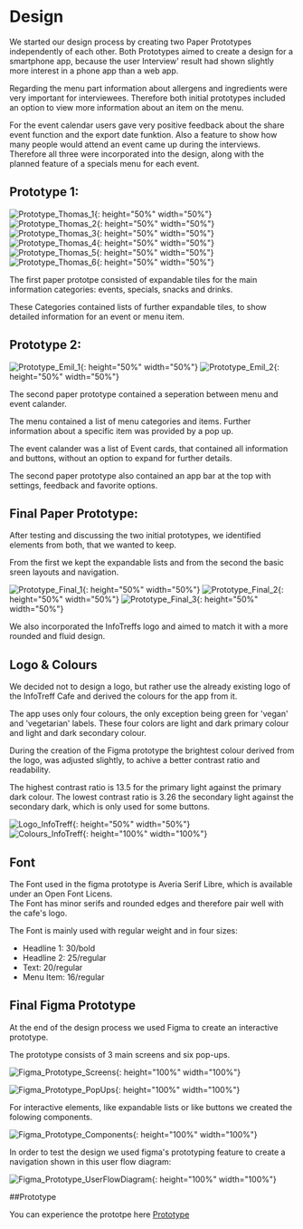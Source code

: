 # Design

We started our design process by creating two Paper Prototypes independently of each other.
Both Prototypes aimed to create a design for a smartphone app, because the user Interview' result had shown slightly more interest in a phone app than a web app.

Regarding the menu part information about allergens and ingredients were very important for interviewees. Therefore both initial prototypes included an option to view more information about an item on the menu.

For the event calendar users gave very positive feedback about the share event function and the export date funktion. Also a feature to show how many people would attend an event came up during the interviews.
Therefore all three were incorporated into the design, along with the planned feature of a specials menu for each event.
 
## Prototype 1:  

![Prototype_Thomas_1](../PaperPrototypes/design_thomas1.jpg){: height="50%" width="50%"}
![Prototype_Thomas_2](../PaperPrototypes/design_thomas2.jpg){: height="50%" width="50%"}
![Prototype_Thomas_3](../PaperPrototypes/design_thomas3.jpg){: height="50%" width="50%"}  
![Prototype_Thomas_4](../PaperPrototypes/design_thomas4.jpg){: height="50%" width="50%"}
![Prototype_Thomas_5](../PaperPrototypes/design_thomas5.jpg){: height="50%" width="50%"}
![Prototype_Thomas_6](../PaperPrototypes/design_thomas6.jpg){: height="50%" width="50%"}  

The first paper prototpe consisted of expandable tiles for the main information categories: events, specials, snacks and drinks.

These Categories contained lists of further expandable tiles, to show detailed information for an event or menu item.

## Prototype 2:  

![Prototype_Emil_1](../PaperPrototypes/design_emil1.jpg){: height="50%" width="50%"}
![Prototype_Emil_2](../PaperPrototypes/design_emil2.jpg){: height="50%" width="50%"}  

The second paper prototype contained a seperation between menu and event calander.

The menu contained a list of menu categories and items. Further information about a specific item was provided by a pop up.

The event calander was a list of Event cards, that contained all information and buttons, without an option to expand for further details.

The second paper prototype also contained an app bar at the top with settings, feedback and favorite options.
  
## Final Paper Prototype:  

After testing and discussing the two initial prototypes, we identified elements from both, that we wanted to keep.

From the first we kept the expandable lists and from the second the basic sreen layouts and navigation.

![Prototype_Final_1](../PaperPrototypes/FinalPaperPrototype1.jpg){: height="50%" width="50%"}
![Prototype_Final_2](../PaperPrototypes/FinalPaperPrototype2.jpg){: height="50%" width="50%"}
![Prototype_Final_3](../PaperPrototypes/FinalPaperPrototype3.jpg){: height="50%" width="50%"}  

We also incorporated the InfoTreffs logo and aimed to match it with a more rounded and fluid design.

## Logo & Colours

We decided not to design a logo, but rather use the already existing logo of the InfoTreff Cafe and derived the colours for the app from it.

The app uses only four colours, the only exception being green for 'vegan' and 'vegetarian' labels. These four colors are light and dark primary colour and light and dark secondary colour.

During the creation of the Figma prototype the brightest colour derived from the logo, was adjusted slightly, to achive a better contrast ratio and readability.

The highest contrast ratio is 13.5 for the primary light against the primary dark colour.
The lowest contrast ratio is 3.26 the secondary light against the secondary dark, which is only used for some buttons.

![Logo_InfoTreff](../PaperPrototypes/logoInfoTreff.png){: height="50%" width="50%"}  
![Colours_InfoTreff](../PaperPrototypes/Farben_Infotreff_app.png){: height="100%" width="100%"}  

## Font  
The Font used in the figma prototype is Averia Serif Libre, which is available under an Open Font Licens.  
The Font has minor serifs and rounded edges and therefore pair well with the cafe's logo.  

The Font is mainly used with regular weight and in four sizes:  
- Headline 1: 30/bold
- Headline 2: 25/regular
- Text: 20/regular
- Menu Item: 16/regular

## Final Figma Prototype

At the end of the design process we used Figma to create an interactive prototype.

The prototype consists of 3 main screens and six pop-ups.

![Figma_Prototype_Screens](../FigmaPrototype/Prototype_MainScreens.png){: height="100%" width="100%"}  

![Figma_Prototype_PopUps](../FigmaPrototype/Prototype_PopUps.png){: height="100%" width="100%"}  

For interactive elements, like expandable lists or like buttons we created the folowing components.

![Figma_Prototype_Components](../FigmaPrototype/Prototype_Componenten.png){: height="100%" width="100%"}  

In order to test the design we used figma's prototyping feature to create a navigation shown in this user flow diagram:

![Figma_Prototype_UserFlowDiagram](../FigmaPrototype/UserFlowDiagram.png){: height="100%" width="100%"}  


##Prototype 

You can experience the prototpe here [Prototype](https://www.figma.com/proto/jiCQyxJfKdGPFxwAN9XFMU/InfoTreffApp_Emil?node-id=3-7&scaling=scale-down&page-id=0%3A1&starting-point-node-id=1%3A2)
